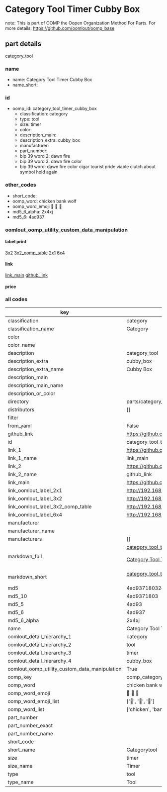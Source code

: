 # Category Tool Timer Cubby Box  

note: This is part of OOMP the Oopen Organization Method For Parts. For more details: https://github.com/oomlout/oomp_base

##  part details



category_tool

### name
* name: Category Tool Timer Cubby Box
* name_short: 
### id
* oomp_id: category_tool_timer_cubby_box
  * classification: category
  * type: tool
  * size: timer
  * color: 
  * description_main: 
  * description_extra: cubby_box
  * manufacturer: 
  * part_number: 
  * bip 39 word 2: dawn fire
  * bip 39 word 3: dawn fire color
  * bip 39 word: dawn fire color cigar tourist pride viable clutch about symbol hold again

### other_codes
* short_code: 
* oomp_word: chicken bank wolf
* oomp_word_emoji :chicken: :bank: :wolf:
* md5_6_alpha: 2x4xj
* md5_6: 4ad937






### oomlout_oomp_utility_custom_data_manipulation
#### label print
[3x2](http://192.168.1.245:1112/?label=oomp%202x4xj)
[3x2_oomp_table](http://192.168.1.107:1112/?label=oomp%202x4xj)
[2x1](http://192.168.1.242:1112/?label=oomp%202x4xj)
[6x4](http://192.168.1.55:1112/?label=oomp%202x4xj)    

#### link

[link_main](https://github.com/oomlout/oomlout_oomp_current_version_messy/tree/main/parts/category_tool_timer_cubby_box) [github_link](https://github.com/oomlout/oomlout_oomp_part_src/tree/main/parts/category_tool_timer_cubby_box)                             

#### price







### all codes 
| key | value |  
| --- | --- |  
| classification | category |  
| classification_name | Category |  
| color |  |  
| color_name |  |  
| description | category_tool |  
| description_extra | cubby_box |  
| description_extra_name | Cubby Box |  
| description_main |  |  
| description_main_name |  |  
| description_or_color |   |  
| directory | parts/category_tool_timer_cubby_box |  
| distributors | [] |  
| filter |  |  
| from_yaml | False |  
| github_link | https://github.com/oomlout/oomlout_oomp_part_src/tree/main/parts/category_tool_timer_cubby_box |  
| id | category_tool_timer_cubby_box |  
| link_1 | https://github.com/oomlout/oomlout_oomp_current_version_messy/tree/main/parts/category_tool_timer_cubby_box |  
| link_1_name | link_main |  
| link_2 | https://github.com/oomlout/oomlout_oomp_part_src/tree/main/parts/category_tool_timer_cubby_box |  
| link_2_name | github_link |  
| link_main | https://github.com/oomlout/oomlout_oomp_current_version_messy/tree/main/parts/category_tool_timer_cubby_box |  
| link_oomlout_label_2x1 | http://192.168.1.242:1112/?label=oomp%202x4xj |  
| link_oomlout_label_3x2 | http://192.168.1.245:1112/?label=oomp%202x4xj |  
| link_oomlout_label_3x2_oomp_table | http://192.168.1.107:1112/?label=oomp%202x4xj |  
| link_oomlout_label_6x4 | http://192.168.1.55:1112/?label=oomp%202x4xj |  
| manufacturer |  |  
| manufacturer_name |  |  
| manufacturers | [] |  
| markdown_full | [category_tool_timer_cubby_box](https://github.com/oomlout/oomlout_oomp_current_version_messy/tree/main/parts/category_tool_timer_cubby_box)<br>[](https://github.com/oomlout/oomlout_oomp_current_version_messy/tree/main/parts/category_tool_timer_cubby_box)<br>[Category Tool Timer Cubby Box](https://github.com/oomlout/oomlout_oomp_current_version_messy/tree/main/parts/category_tool_timer_cubby_box)<br><br> |  
| markdown_short | [category_tool_timer_cubby_box](https://github.com/oomlout/oomlout_oomp_current_version_messy/tree/main/parts/category_tool_timer_cubby_box)<br><br> |  
| md5 | 4ad93718032c9e6aaa72f28e5b55c9bf |  
| md5_10 | 4ad9371803 |  
| md5_5 | 4ad93 |  
| md5_6 | 4ad937 |  
| md5_6_alpha | 2x4xj |  
| name | Category Tool Timer Cubby Box |  
| oomlout_detail_hierarchy_1 | category |  
| oomlout_detail_hierarchy_2 | tool |  
| oomlout_detail_hierarchy_3 | timer |  
| oomlout_detail_hierarchy_4 | cubby_box |  
| oomlout_oomp_utility_custom_data_manipulation | True |  
| oomp_key | oomp_category_tool_timer_cubby_box |  
| oomp_word | chicken bank wolf |  
| oomp_word_emoji | :chicken: :bank: :wolf: |  
| oomp_word_emoji_list | [':chicken:', ':bank:', ':wolf:'] |  
| oomp_word_list | ['chicken', 'bank', 'wolf'] |  
| part_number |  |  
| part_number_exact |  |  
| part_number_name |  |  
| short_code |  |  
| short_name | Categorytool |  
| size | timer |  
| size_name | Timer |  
| type | tool |  
| type_name | Tool |  
